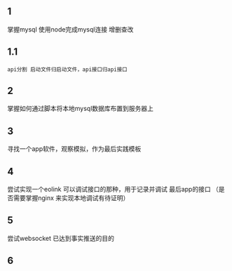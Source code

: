 ## 1
掌握mysql 使用node完成mysql连接 增删查改
   ## 1.1
    api分割 启动文件归启动文件，api接口归api接口

## 2
掌握如何通过脚本将本地mysql数据库布置到服务器上

## 3
寻找一个app软件，观察模拟，作为最后实践模板

## 4
尝试实现一个eolink  可以调试接口的那种，用于记录并调试 最后app的接口
（是否需要掌握nginx 来实现本地调试有待证明）

## 5
尝试websocket  已达到事实推送的目的

## 6
